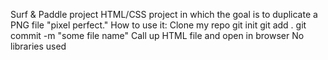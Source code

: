 Surf & Paddle project
HTML/CSS project in which the goal is to duplicate a PNG file "pixel perfect."
How to use it:
	Clone my repo
	git init
	git add .
	git commit -m "some file name"
	Call up HTML file and open in browser
No libraries used
